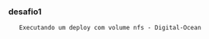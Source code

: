    ### desafio1
   
       Executando um deploy com volume nfs - Digital-Ocean
       
       
      
